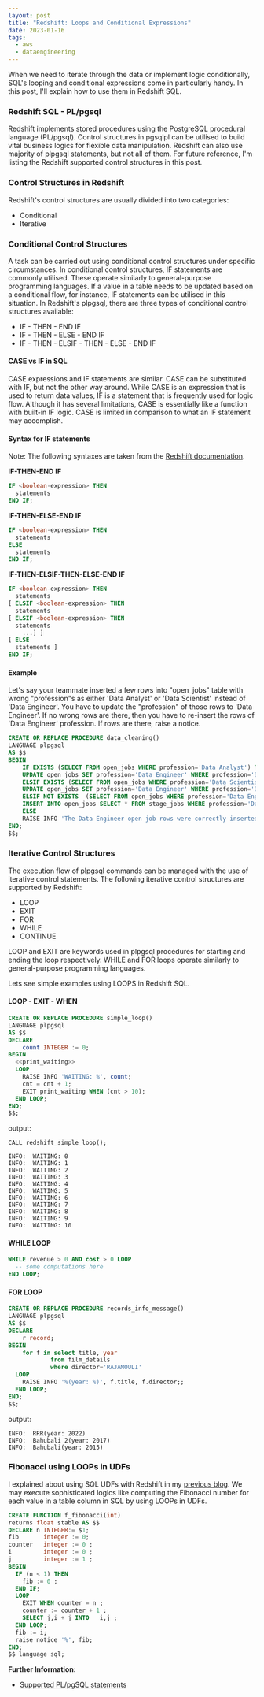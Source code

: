 ```yaml
---
layout: post
title: "Redshift: Loops and Conditional Expressions"
date: 2023-01-16
tags: 
  - aws 
  - dataengineering
---
```


When we need to iterate through the data or implement logic conditionally, SQL's looping and conditional expressions come in particularly handy. In this post, I'll explain how to use them in Redshift SQL.

<!-- more -->

<!-- 1. TOC
{:toc} -->

### Redshift SQL - PL/pgsql
Redshift implements stored procedures using the PostgreSQL procedural language (PL/pgsql). Control structures in pgsqlpl can be utilised to build vital business logics for flexible data manipulation. Redshift can also use majority of plpgsql statements, but not all of them. For future reference, I'm listing the Redshift supported control structures in this post.

### Control Structures in Redshift
Redshift's control structures are usually divided into two categories:
- Conditional
- Iterative

### Conditional Control Structures
A task can be carried out using conditional control structures under specific circumstances. In conditional control structures, IF statements are commonly utilised. These operate similarly to general-purpose programming languages. If a value in a table needs to be updated based on a conditional flow, for instance, IF statements can be utilised in this situation. In Redshift's plpgsql, there are three types of conditional control structures available:
- IF - THEN - END IF
- IF - THEN - ELSE - END IF
- IF - THEN - ELSIF - THEN - ELSE - END IF

#### CASE vs IF in SQL

CASE expressions and IF statements are similar. CASE can be substituted with IF, but not the other way around. While  CASE is an expression that is used to return data values, IF is a statement that is frequently used for logic flow. Although it has several limitations, CASE is essentially like a function with built-in IF logic. CASE is limited in comparison to what an IF statement may accomplish.

#### Syntax for IF statements
Note: The following syntaxes are taken from the [Redshift documentation](https://docs.aws.amazon.com/redshift/latest/dg/c_PLpgSQL-statements.html#r_PLpgSQL-conditionals-if).

**IF-THEN-END IF**

```sql
IF <boolean-expression> THEN
  statements
END IF;      
```

**IF-THEN-ELSE-END IF**

```sql
IF <boolean-expression> THEN
  statements
ELSE
  statements
END IF;
```

**IF-THEN-ELSIF-THEN-ELSE-END IF**

```sql
IF <boolean-expression> THEN
  statements
[ ELSIF <boolean-expression> THEN
  statements
[ ELSIF <boolean-expression> THEN
  statements
    ...] ]
[ ELSE
  statements ]
END IF;
```

#### Example

Let's say your teammate inserted a few rows into "open_jobs" table with wrong "profession"s as either 'Data Analyst' or 'Data Scientist' instead of 'Data Engineer'. You have to update the "profession" of those rows to 'Data Engineer'. If no wrong rows are there, then you have to re-insert the rows of 'Data Engineer' profession. If rows are there, raise a notice.

```sql
CREATE OR REPLACE PROCEDURE data_cleaning()
LANGUAGE plpgsql
AS $$
BEGIN
    IF EXISTS (SELECT FROM open_jobs WHERE profession='Data Analyst') THEN
    UPDATE open_jobs SET profession='Data Engineer' WHERE profession='Data Analyst';
    ELSIF EXISTS (SELECT FROM open_jobs WHERE profession='Data Scientist') THEN 
    UPDATE open_jobs SET profession='Data Engineer' WHERE profession='Data Scientist';
    ELSIF NOT EXISTS  (SELECT FROM open_jobs WHERE profession='Data Engineer') THEN
    INSERT INTO open_jobs SELECT * FROM stage_jobs WHERE profession='Data Engineer';
    ELSE
    RAISE INFO 'The Data Engineer open job rows were correctly inserted into the table'
END;
$$;
```

### Iterative Control Structures

The execution flow of plpgsql commands can be managed with the use of iterative control statements. The following iterative control structures are supported by Redshift:
- LOOP
- EXIT
- FOR
- WHILE
- CONTINUE

LOOP and EXIT are keywords used in plpgsql procedures for starting and ending the loop respectively. WHILE and FOR loops operate similarly to general-purpose programming languages.

Lets see simple examples using LOOPS in Redshift SQL.

#### LOOP - EXIT - WHEN

```sql
CREATE OR REPLACE PROCEDURE simple_loop()
LANGUAGE plpgsql
AS $$
DECLARE 
	count INTEGER := 0;
BEGIN
  <<print_waiting>>
  LOOP
	RAISE INFO 'WAITING: %', count;
	cnt = cnt + 1;
    EXIT print_waiting WHEN (cnt > 10);
  END LOOP;
END;
$$;
```

output:
```
CALL redshift_simple_loop();

INFO:  WAITING: 0
INFO:  WAITING: 1
INFO:  WAITING: 2
INFO:  WAITING: 3
INFO:  WAITING: 4
INFO:  WAITING: 5
INFO:  WAITING: 6
INFO:  WAITING: 7
INFO:  WAITING: 8
INFO:  WAITING: 9
INFO:  WAITING: 10
```

#### WHILE LOOP

```sql
WHILE revenue > 0 AND cost > 0 LOOP
  -- some computations here
END LOOP;
```

#### FOR LOOP

```sql
CREATE OR REPLACE PROCEDURE records_info_message()
LANGUAGE plpgsql
AS $$
DECLARE 
	r record;
BEGIN
    for f in select title, year 
            from film_details
            where director='RAJAMOULI'
  LOOP
	RAISE INFO '%(year: %)', f.title, f.director;;
  END LOOP;
END;
$$;
```
output:

```
INFO:  RRR(year: 2022)
INFO:  Bahubali 2(year: 2017)
INFO:  Bahubali(year: 2015)
```

### Fibonacci using LOOPs in UDFs

I explained about using SQL UDFs with Redshift in my [previous blog](https://jithendray.github.io/redshift-udf/). We may execute sophisticated logics like computing the Fibonacci number for each value in a table column in SQL by using LOOPs in UDFs.

```sql
CREATE FUNCTION f_fibonacci(int)
returns float stable AS $$
DECLARE n INTEGER:= $1;
fib       integer := 0;
counter   integer := 0 ;
i         integer := 0 ;
j         integer := 1 ;
BEGIN
  IF (n < 1) THEN
    fib := 0 ;
  END IF;
  LOOP 
    EXIT WHEN counter = n ;
    counter := counter + 1 ;
    SELECT j,i + j INTO   i,j ;
  END LOOP;
  fib := i;
  raise notice '%', fib;
END;
$$ language sql;
```

**Further Information:**
- [Supported PL/pgSQL statements](https://docs.aws.amazon.com/redshift/latest/dg/c_PLpgSQL-statements.html)